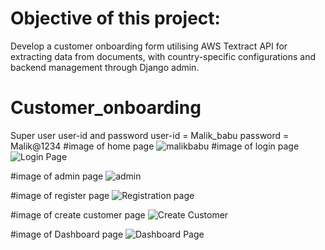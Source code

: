 # Objective of this project:
Develop a customer onboarding form utilising AWS Textract API for extracting data from
documents, with country-specific configurations and backend management through Django
admin.


# Customer_onboarding
Super user user-id and password
user-id = Malik_babu
password = Malik@1234
#image of home page
![malikbabu](https://github.com/Babupydev/Customer_onboarding/assets/94501981/74609da8-1613-4144-ba61-1ed08ddfa83c)
#image of login page
![Login Page](https://github.com/Babupydev/Customer_onboarding/assets/94501981/b79ce2ba-792c-41e9-9d09-581fa9698334)

#image of admin page
![admin](https://github.com/Babupydev/Customer_onboarding/assets/94501981/55fc3edb-c3ca-415b-9776-e7b6f122c50b)

#image of register page
![Registration page](https://github.com/Babupydev/Customer_onboarding/assets/94501981/eb4a502d-fe67-4777-a978-addca4f16724)

#image of create customer page
![Create Customer](https://github.com/Babupydev/Customer_onboarding/assets/94501981/61faa5f2-2e83-4acd-b181-18a2514691ae)

#image of Dashboard page
![Dashboard Page](https://github.com/Babupydev/Customer_onboarding/assets/94501981/a9adbe16-1b8d-423b-9847-2e0589b33749)
